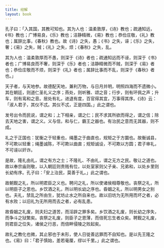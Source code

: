 ```yaml
---
title: 经解
layout: book
---
```


孔子曰：「入其国，其教可知也。其为人也：温柔敦厚，《诗》教也；疏通知远，《书》教也；广博易良，《乐》教也；洁静精微，《易》教也；恭俭庄敬，《礼》教也；属辞比事，《春秋》教也。故《诗》之失，愚；《书》之失，诬；《乐》之失，奢；《易》之失，贼；《礼》之失，烦；《春秋》之失，乱。

其为人也：温柔敦厚而不愚，则深于《诗》者也；疏通知远而不诬，则深于《书》者也；广博易良而不奢，则深于《乐》者也；洁静精微而不贼，则深于《易》者也；恭俭庄敬而不烦，则深于《礼》者也；属辞比事而不乱，则深于《春秋》者也。」

天子者，与天地参。故德配天地，兼利万物，与日月并明，明照四海而不遗微小。其在朝廷，则道仁圣礼义之序；燕处，则听雅、颂之音；行步，则有环佩之声；升车，则有鸾和之音。居处有礼，进退有度，百官得其宜，万事得其序。《诗》云：「淑人君子，其仪不忒。其仪不忒，正是四国。」此之谓也。

发号出令而民说，谓之和；上下相亲，谓之仁；民不求其所欲而得之，谓之信；除去天地之害，谓之义。义与信，和与仁，霸王之器也。有治民之意而无其器，则不成。

礼之于正国也：犹衡之于轻重也，绳墨之于曲直也，规矩之于方圜也。故衡诚县，不可欺以轻重；绳墨诚陈，不可欺以曲直；规矩诚设，不可欺以方圆；君子审礼，不可诬以奸诈。

是故，隆礼由礼，谓之有方之士；不隆礼、不由礼，谓之无方之民。敬让之道也。故以奉宗庙则敬，以入朝廷则贵贱有位，以处室家则父子亲、兄弟和，以处乡里则长幼有序。孔子曰：「安上治民，莫善于礼。」此之谓也。

故朝觐之礼，所以明君臣之义也。聘问之礼，所以使诸侯相尊敬也。丧祭之礼，所以明臣子之恩也。乡饮酒之礼，所以明长幼之序也。昏姻之礼，所以明男女之别也。夫礼，禁乱之所由生，犹坊止水之所自来也。故以旧坊为无所用而坏之者，必有水败；以旧礼为无所用而去之者，必有乱患。

故昏姻之礼废，则夫妇之道苦，而淫辟之罪多矣。乡饮酒之礼废，则长幼之序失，而争斗之狱繁矣。丧祭之礼废，则臣子之恩薄，而倍死忘生者众矣。聘觐之礼废，则君臣之位失，诸侯之行恶，而倍畔侵陵之败起矣。

故礼之教化也微，其止邪也于未形，使人日徙善远罪而不自知也。是以先王隆之也。《易》曰：「君子慎始，差若毫厘，缪以千里。」此之谓也。

